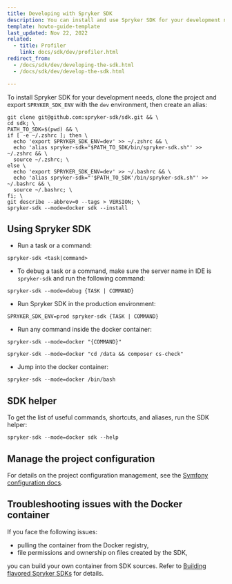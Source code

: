 ```yaml
---
title: Developing with Spryker SDK
description: You can install and use Spryker SDK for your development needs
template: howto-guide-template
last_updated: Nov 22, 2022
related:
  - title: Profiler
    link: docs/sdk/dev/profiler.html
redirect_from:
  - /docs/sdk/dev/developing-the-sdk.html
  - /docs/sdk/dev/develop-the-sdk.html

---
```


To install Spryker SDK for your development needs, clone the project and export `SPRYKER_SDK_ENV` with the `dev` environment, then create an alias:

```shell
git clone git@github.com:spryker-sdk/sdk.git && \
cd sdk; \
PATH_TO_SDK=$(pwd) && \
if [ -e ~/.zshrc ]; then \
  echo 'export SPRYKER_SDK_ENV=dev' >> ~/.zshrc && \
  echo 'alias spryker-sdk="$PATH_TO_SDK/bin/spryker-sdk.sh"' >> ~/.zshrc && \
  source ~/.zshrc; \
else \
  echo 'export SPRYKER_SDK_ENV=dev' >> ~/.bashrc && \
  echo 'alias spryker-sdk="'$PATH_TO_SDK'/bin/spryker-sdk.sh"' >> ~/.bashrc && \
  source ~/.bashrc; \
fi; \
git describe --abbrev=0 --tags > VERSION; \
spryker-sdk --mode=docker sdk --install
```

## Using Spryker SDK

- Run a task or a command:

```shell
spryker-sdk <task|command>
```

- To debug a task or a command, make sure the server name in IDE is `spryker-sdk` and run the following command:

```shell
spryker-sdk --mode=debug {TASK | COMMAND}
```

- Run Spryker SDK in the production environment:

```shell
SPRYKER_SDK_ENV=prod spryker-sdk {TASK | COMMAND}
```

- Run any command inside the docker container:

```shell
spryker-sdk --mode=docker "{COMMAND}"

spryker-sdk --mode=docker "cd /data && composer cs-check"
```

- Jump into the docker container:

```shell
spryker-sdk --mode=docker /bin/bash
```

## SDK helper

To get the list of useful commands, shortcuts, and aliases, run the SDK helper:

```shell
spryker-sdk --mode=docker sdk --help
```

## Manage the project configuration
For details on the project configuration management, see the [Symfony configuration docs](https://symfony.com/doc/current/configuration.html).

## Troubleshooting issues with the Docker container

If you face the following issues:
- pulling the container from the Docker registry,
- file permissions and ownership on files created by the SDK,

you can build your own container from SDK sources. Refer to [Building flavored Spryker SDKs](/docs/dg/dev/sdks/sdk/building-flavored-spryker-sdks.html) for details.
